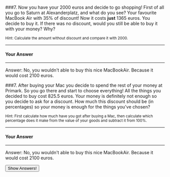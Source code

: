 ###7. Now you have your 2000 euros and decide to go shopping! First of all you go to Saturn at Alexanderplatz, and what do you see? Your favourite MacBook Air with 35% of discount! Now it costs **just** 1365 euros. You decide to buy it. If there was no discount, would you still be able to buy it with your money? Why?

<small><span class="gray">Hint</span>: Calculate the amount without discount and compare it with 2000.</small>

---

#### Your Answer

>

>

>

>

>

>

>

>

---

<div class="answer hidden">
    Answer: No, you wouldn't able to buy this nice MacBookAir. Because it would cost 2100 euros.
</div>

###7. After buying your Mac you decide to spend the rest of your money at Primark. So you go there and start to choose everything! All the things you decided to buy cost 825.5 euros. Your money is definitely not enough so you decide to ask for a discount. How much this discount should be (in percentages) so your money is enough for the things you've chosen?

<small><span class="gray">Hint</span>: First calculate how much have you got after buying a Mac, then calculate which percentage does it make from the value of your goods and subtract it from 100%.</small>

---

#### Your Answer

>

>

>

>

>

>

>

>

---

<div class="answer hidden">
    Answer: No, you wouldn't able to buy this nice MacBookAir. Because it would cost 2100 euros.
</div>

<button class="show-answers">Show Answers!</button>